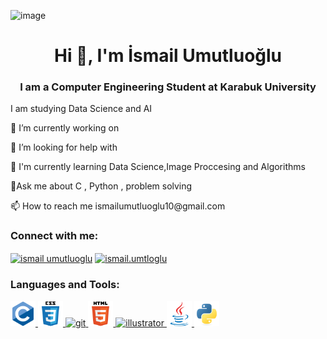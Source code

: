![image](https://github.com/user-attachments/assets/60195ffb-560f-40ff-a656-9b0795babf4a)

<h1 align="center">Hi 👋, I'm İsmail Umutluoğlu</h1>
<h3 align="center">I am a Computer Engineering Student at Karabuk University</h3>
<p> I am studying Data Science and AI </p>
<p>🔭 I’m currently working on </p>
<p>🤝 I’m looking for help with</p>
<p>🌱 I'm currently learning Data Science,Image Proccesing  and  Algorithms </p>
<p>💬Ask me about C , Python , problem solving</p>
<p>📫 How to reach me ismailumutluoglu10@gmail.com </p>

<h3 align="left">Connect with me:</h3>
<p align="left">
<a href="https://linkedin.com/in/ismai̇l umutluoglu" target="blank"><img align="center" src="https://raw.githubusercontent.com/rahuldkjain/github-profile-readme-generator/master/src/images/icons/Social/linked-in-alt.svg" alt="ismai̇l umutluoglu" height="30" width="40" /></a>
<a href="https://instagram.com/ismail.umtloglu" target="blank"><img align="center" src="https://raw.githubusercontent.com/rahuldkjain/github-profile-readme-generator/master/src/images/icons/Social/instagram.svg" alt="ismail.umtloglu" height="30" width="40" /></a>
</p>
<h3 align="left">Languages and Tools:</h3>
<p align="left"> <a href="https://www.cprogramming.com/" target="_blank" rel="noreferrer"> <img src="https://raw.githubusercontent.com/devicons/devicon/master/icons/c/c-original.svg" alt="c" width="40" height="40"/> </a> <a href="https://www.w3schools.com/css/" target="_blank" rel="noreferrer"> <img src="https://raw.githubusercontent.com/devicons/devicon/master/icons/css3/css3-original-wordmark.svg" alt="css3" width="40" height="40"/> </a> <a href="https://git-scm.com/" target="_blank" rel="noreferrer"> <img src="https://www.vectorlogo.zone/logos/git-scm/git-scm-icon.svg" alt="git" width="40" height="40"/> </a> <a href="https://www.w3.org/html/" target="_blank" rel="noreferrer"> <img src="https://raw.githubusercontent.com/devicons/devicon/master/icons/html5/html5-original-wordmark.svg" alt="html5" width="40" height="40"/> </a> <a href="https://www.adobe.com/in/products/illustrator.html" target="_blank" rel="noreferrer"> <img src="https://www.vectorlogo.zone/logos/adobe_illustrator/adobe_illustrator-icon.svg" alt="illustrator" width="40" height="40"/> </a> <a href="https://www.java.com" target="_blank" rel="noreferrer"> <img src="https://raw.githubusercontent.com/devicons/devicon/master/icons/java/java-original.svg" alt="java" width="40" height="40"/> </a> <a href="https://www.python.org" target="_blank" rel="noreferrer"> <img src="https://raw.githubusercontent.com/devicons/devicon/master/icons/python/python-original.svg" alt="python" width="40" height="40"/> </a> </p>

